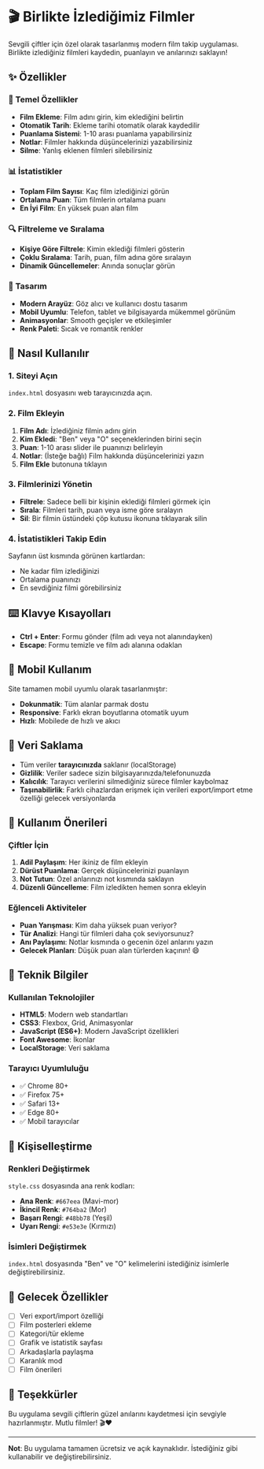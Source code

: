 # 🎬 Birlikte İzlediğimiz Filmler

Sevgili çiftler için özel olarak tasarlanmış modern film takip uygulaması. Birlikte izlediğiniz filmleri kaydedin, puanlayın ve anılarınızı saklayın!

## ✨ Özellikler

### 🎯 Temel Özellikler
- **Film Ekleme**: Film adını girin, kim eklediğini belirtin
- **Otomatik Tarih**: Ekleme tarihi otomatik olarak kaydedilir
- **Puanlama Sistemi**: 1-10 arası puanlama yapabilirsiniz
- **Notlar**: Filmler hakkında düşüncelerinizi yazabilirsiniz
- **Silme**: Yanlış eklenen filmleri silebilirsiniz

### 📊 İstatistikler
- **Toplam Film Sayısı**: Kaç film izlediğinizi görün
- **Ortalama Puan**: Tüm filmlerin ortalama puanı
- **En İyi Film**: En yüksek puan alan film

### 🔍 Filtreleme ve Sıralama
- **Kişiye Göre Filtrele**: Kimin eklediği filmleri gösterin
- **Çoklu Sıralama**: Tarih, puan, film adına göre sıralayın
- **Dinamik Güncellemeler**: Anında sonuçlar görün

### 🎨 Tasarım
- **Modern Arayüz**: Göz alıcı ve kullanıcı dostu tasarım
- **Mobil Uyumlu**: Telefon, tablet ve bilgisayarda mükemmel görünüm
- **Animasyonlar**: Smooth geçişler ve etkileşimler
- **Renk Paleti**: Sıcak ve romantik renkler

## 🚀 Nasıl Kullanılır

### 1. Siteyi Açın
`index.html` dosyasını web tarayıcınızda açın.

### 2. Film Ekleyin
1. **Film Adı**: İzlediğiniz filmin adını girin
2. **Kim Ekledi**: "Ben" veya "O" seçeneklerinden birini seçin
3. **Puan**: 1-10 arası slider ile puanınızı belirleyin
4. **Notlar**: (İsteğe bağlı) Film hakkında düşüncelerinizi yazın
5. **Film Ekle** butonuna tıklayın

### 3. Filmlerinizi Yönetin
- **Filtrele**: Sadece belli bir kişinin eklediği filmleri görmek için
- **Sırala**: Filmleri tarih, puan veya isme göre sıralayın
- **Sil**: Bir filmin üstündeki çöp kutusu ikonuna tıklayarak silin

### 4. İstatistikleri Takip Edin
Sayfanın üst kısmında görünen kartlardan:
- Ne kadar film izlediğinizi
- Ortalama puanınızı
- En sevdiğiniz filmi görebilirsiniz

## ⌨️ Klavye Kısayolları

- **Ctrl + Enter**: Formu gönder (film adı veya not alanındayken)
- **Escape**: Formu temizle ve film adı alanına odaklan

## 📱 Mobil Kullanım

Site tamamen mobil uyumlu olarak tasarlanmıştır:
- **Dokunmatik**: Tüm alanlar parmak dostu
- **Responsive**: Farklı ekran boyutlarına otomatik uyum
- **Hızlı**: Mobilede de hızlı ve akıcı

## 💾 Veri Saklama

- Tüm veriler **tarayıcınızda** saklanır (localStorage)
- **Gizlilik**: Veriler sadece sizin bilgisayarınızda/telefonunuzda
- **Kalıcılık**: Tarayıcı verilerini silmediğiniz sürece filmler kaybolmaz
- **Taşınabilirlik**: Farklı cihazlardan erişmek için verileri export/import etme özelliği gelecek versiyonlarda

## 🎯 Kullanım Önerileri

### Çiftler İçin
1. **Adil Paylaşım**: Her ikiniz de film ekleyin
2. **Dürüst Puanlama**: Gerçek düşüncelerinizi puanlayın
3. **Not Tutun**: Özel anlarınızı not kısmında saklayın
4. **Düzenli Güncelleme**: Film izledikten hemen sonra ekleyin

### Eğlenceli Aktiviteler
- **Puan Yarışması**: Kim daha yüksek puan veriyor?
- **Tür Analizi**: Hangi tür filmleri daha çok seviyorsunuz?
- **Anı Paylaşımı**: Notlar kısmında o gecenin özel anlarını yazın
- **Gelecek Planları**: Düşük puan alan türlerden kaçının! 😄

## 🔧 Teknik Bilgiler

### Kullanılan Teknolojiler
- **HTML5**: Modern web standartları
- **CSS3**: Flexbox, Grid, Animasyonlar
- **JavaScript (ES6+)**: Modern JavaScript özellikleri
- **Font Awesome**: İkonlar
- **LocalStorage**: Veri saklama

### Tarayıcı Uyumluluğu
- ✅ Chrome 80+
- ✅ Firefox 75+
- ✅ Safari 13+
- ✅ Edge 80+
- ✅ Mobil tarayıcılar

## 🎨 Kişiselleştirme

### Renkleri Değiştirmek
`style.css` dosyasında ana renk kodları:
- **Ana Renk**: `#667eea` (Mavi-mor)
- **İkincil Renk**: `#764ba2` (Mor)
- **Başarı Rengi**: `#48bb78` (Yeşil)
- **Uyarı Rengi**: `#e53e3e` (Kırmızı)

### İsimleri Değiştirmek
`index.html` dosyasında "Ben" ve "O" kelimelerini istediğiniz isimlerle değiştirebilirsiniz.

## 🚀 Gelecek Özellikler

- [ ] Veri export/import özelliği
- [ ] Film posterleri ekleme
- [ ] Kategori/tür ekleme
- [ ] Grafik ve istatistik sayfası
- [ ] Arkadaşlarla paylaşma
- [ ] Karanlık mod
- [ ] Film önerileri

## 💖 Teşekkürler

Bu uygulama sevgili çiftlerin güzel anılarını kaydetmesi için sevgiyle hazırlanmıştır. Mutlu filmler! 🎬❤️

---

**Not**: Bu uygulama tamamen ücretsiz ve açık kaynaklıdır. İstediğiniz gibi kullanabilir ve değiştirebilirsiniz. 